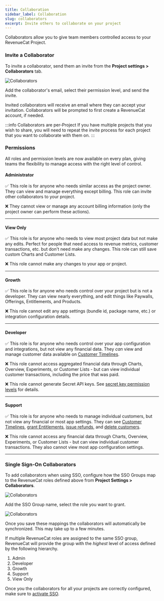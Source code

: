 ```yaml
---
title: Collaboration
sidebar_label: Collaboration
slug: collaborators
excerpt: Invite others to collaborate on your project
---
```


Collaborators allow you to give team members controlled access to your RevenueCat Project.

### Invite a Collaborator

To invite a collaborator, send them an invite from the **Project settings > Collaborators** tab.

![Collaborators](/docs_images/projects/invite-collaborators.png)

Add the collaborator's email, select their permission level, and send the invite.

Invited collaborators will receive an email where they can accept your invitation. Collaborators will be prompted to first create a RevenueCat account, if needed.

:::info Collaborators are per-Project
If you have multiple projects that you wish to share, you will need to repeat the invite process for each project that you want to collaborate with them on.
:::

### Permissions

All roles and permission levels are now available on every plan, giving teams the flexibility to manage access with the right level of control.

#### **Administrator**

✅ This role is for anyone who needs similar access as the project owner. They can view and manage everything except billing. This role can invite other collaborators to your project.

❌ They cannot view or manage any account billing information (only the project owner can perform these actions).

---

#### **View Only**

✅ This role is for anyone who needs to view most project data but not make any edits. Perfect for people that need access to revenue metrics, customer transactions, etc. but don't need make any changes. This role can still save custom Charts and Customer Lists.

❌ This role cannot make any changes to your app or project.

---

#### **Growth**

✅ This role is for anyone who needs control over your project but is not a developer. They can view nearly everything, and edit things like Paywalls, Offerings, Entitlements, and Products.

❌ This role cannot edit any app settings (bundle id, package name, etc.) or integration configuration details.

---

#### **Developer**

✅ This role is for anyone who needs control over your app configuration and integrations, but not view any financial data. They _can_ view and manage customer data available on [Customer Timelines](/dashboard-and-metrics/customer-profile#customer-details).

❌ This role cannot access aggregated financial data through Charts, Overview, Experiments, or Customer Lists - but can view individual customer transactions, including the price that was paid.

❌ This role cannot generate Secret API keys. See [secret key permission levels](/projects/authentication) for details.

---

#### **Support**

✅ This role is for anyone who needs to manage individual customers, but not view any financial or most app settings. They can see [Customer Timelines](/dashboard-and-metrics/customer-profile#customer-details), [grant Entitlements](/dashboard-and-metrics/customer-profile#entitlements), [issue refunds](/dashboard-and-metrics/customer-profile#section-refunding-subscriptions), and [delete customers](/dashboard-and-metrics/customer-profile#delete-customer).

❌ This role cannot access any financial data through Charts, Overview, Experiments, or Customer Lists - but can view individual customer transactions. They also cannot view most app configuration settings.

---

### Single Sign-On Collaborators

To add collaborators when using SSO, configure how the SSO Groups map to the RevenueCat roles defined above from **Project Settings > Collaborators**.

![Collaborators](/docs_images/projects/sso-collaborators.png)

Add the SSO Group name, select the role you want to grant.

![Collaborators](/docs_images/projects/sso-configure.png)

Once you save these mappings the collaborators will automatically be synchronized. This may take up to a few minutes.

If multiple RevenueCat roles are assigned to the same SSO group, RevenueCat will provide the group with the _highest_ level of access defined by the following hierarchy.

1. Admin
1. Developer
1. Growth
1. Support
1. View Only

Once you the collaborators for all your projects are correctly configured, make sure to [activate SSO](/welcome/set-up-revenuecat/security).
